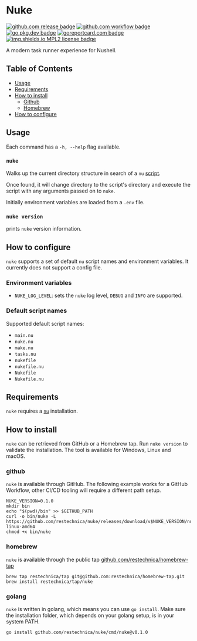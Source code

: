 # Nuke

[![github.com release badge](https://img.shields.io/github/release/restechnica/nuke.svg)](https://github.com/restechnica/nuke/)
[![github.com workflow badge](https://github.com/restechnica/nuke/workflows/main/badge.svg)](https://github.com/restechnica/nuke/actions?query=workflow%3Amain)
[![go.pkg.dev badge](https://pkg.go.dev/badge/github.com/restechnica/nuke)](https://pkg.go.dev/github.com/restechnica/nuke)
[![goreportcard.com badge](https://goreportcard.com/badge/github.com/restechnica/nuke)](https://goreportcard.com/report/github.com/restechnica/nuke)
[![img.shields.io MPL2 license badge](https://img.shields.io/github/license/restechnica/nuke)](./LICENSE)

A modern task runner experience for Nushell.

## Table of Contents

* [Usage](#usage)
* [Requirements](#requirements)
* [How to install](#how-to-install)
  * [Github](#github)
  * [Homebrew](#homebrew)
* [How to configure](#how-to-configure)

## Usage

Each command has a `-h, --help` flag available.

### `nuke`

Walks up the current directory structure in search of a `nu` [script](#default-script-names).

Once found, it will change directory to the script's directory and execute the script with any arguments passed on to `nuke`.

Initially environment variables are loaded from a `.env` file.

### `nuke version`

prints `nuke` version information.

## How to configure

`nuke` supports a set of default `nu` script names and environment variables. It currently does not support a config file.

### Environment variables

- `NUKE_LOG_LEVEL`: sets the `nuke` log level, `DEBUG` and `INFO` are supported.

### Default script names

Supported default script names:

- `main.nu`
- `nuke.nu`
- `make.nu`
- `tasks.nu`
- `nukefile`
- `nukefile.nu`
- `Nukefile`
- `Nukefile.nu`

## Requirements

`nuke` requires a [`nu`](https://www.nushell.sh/) installation.

## How to install

`nuke` can be retrieved from GitHub or a Homebrew tap. Run `nuke version` to validate the installation.
The tool is available for Windows, Linux and macOS.

### github

`nuke` is available through GitHub. The following example works for a GitHub Workflow, other CI/CD tooling will require a different path setup.

```shell
NUKE_VERSION=0.1.0
mkdir bin
echo "$(pwd)/bin" >> $GITHUB_PATH
curl -o bin/nuke -L https://github.com/restechnica/nuke/releases/download/v$NUKE_VERSION/nuke-linux-amd64
chmod +x bin/nuke
```

### homebrew

`nuke` is available through the public tap [github.com/restechnica/homebrew-tap](https://github.com/restechnica/homebrew-tap)

```shell
brew tap restechnica/tap git@github.com:restechnica/homebrew-tap.git
brew install restechnica/tap/nuke
```

### golang

`nuke` is written in golang, which means you can use `go install`. Make sure the installation folder, which depends on your golang setup, is in your system PATH.

```shell
go install github.com/restechnica/nuke/cmd/nuke@v0.1.0
```
